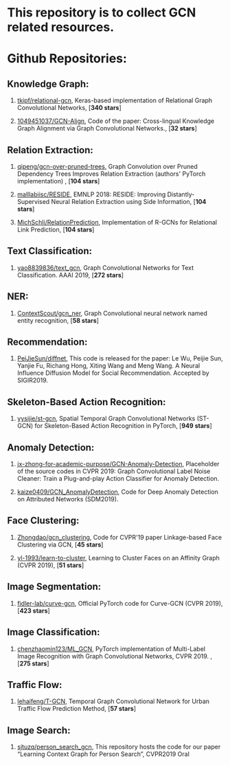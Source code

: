 #  This repository is to collect GCN related resources.



# Github Repositories: 

## Knowledge Graph:

1. [tkipf/relational-gcn](https://github.com/tkipf/relational-gcn), Keras-based implementation of Relational Graph Convolutional Networks,  [**340 stars**]

2. [1049451037/GCN-Align](https://github.com/1049451037/GCN-Align), Code of the paper: Cross-lingual Knowledge Graph Alignment via Graph Convolutional Networks.,  [**32 stars**]


## Relation Extraction:

1. [qipeng/gcn-over-pruned-trees](https://github.com/qipeng/gcn-over-pruned-trees),  Graph Convolution over Pruned Dependency Trees Improves Relation Extraction (authors' PyTorch implementation) ,  [**104 stars**]

2. [malllabiisc/RESIDE](https://github.com/malllabiisc/RESIDE), EMNLP 2018: RESIDE: Improving Distantly-Supervised Neural Relation Extraction using Side Information,  [**104 stars**]

3. [MichSchli/RelationPrediction](https://github.com/MichSchli/RelationPrediction), Implementation of R-GCNs for Relational Link Prediction, [**104 stars**]


## Text Classification: 
1. [yao8839836/text_gcn](https://github.com/yao8839836/text_gcn), Graph Convolutional Networks for Text Classification. AAAI 2019, [**272 stars**]

## NER:
1. [ContextScout/gcn_ner](https://github.com/ContextScout/gcn_ner), Graph Convolutional neural network named entity recognition, [**58 stars**]




## Recommendation: 

1. [PeiJieSun/diffnet](https://github.com/PeiJieSun/diffnet),  This code is released for the paper: Le Wu, Peijie Sun, Yanjie Fu, Richang Hong, Xiting Wang and Meng Wang. A Neural Influence Diffusion Model for Social Recommendation. Accepted by SIGIR2019.

## Skeleton-Based Action Recognition:

1. [yysijie/st-gcn](https://github.com/yysijie/st-gcn),   Spatial Temporal Graph Convolutional Networks (ST-GCN) for Skeleton-Based Action Recognition in PyTorch, [**949 stars**]


##  Anomaly Detection:
1. [jx-zhong-for-academic-purpose/GCN-Anomaly-Detection](https://github.com/jx-zhong-for-academic-purpose/GCN-Anomaly-Detection), Placeholder of the source codes in CVPR 2019: Graph Convolutional Label Noise Cleaner: Train a Plug-and-play Action Classifier for Anomaly Detection. 

2. [kaize0409/GCN_AnomalyDetection](https://github.com/kaize0409/GCN_AnomalyDetection), Code for Deep Anomaly Detection on Attributed Networks (SDM2019).

## Face Clustering: 
1. [Zhongdao/gcn_clustering](https://github.com/Zhongdao/gcn_clustering), Code for CVPR'19 paper Linkage-based Face Clustering via GCN, [**45 stars**]

2. [yl-1993/learn-to-cluster](https://github.com/yl-1993/learn-to-cluster),  Learning to Cluster Faces on an Affinity Graph (CVPR 2019), [**51 stars**]


##  Image Segmentation: 
1. [fidler-lab/curve-gcn](https://github.com/fidler-lab/curve-gcn), Official PyTorch code for Curve-GCN (CVPR 2019), [**423 stars**]


## Image Classification: 

1. [chenzhaomin123/ML_GCN](https://github.com/chenzhaomin123/ML_GCN), PyTorch implementation of Multi-Label Image Recognition with Graph Convolutional Networks, CVPR 2019. , [**275 stars**]


## Traffic Flow: 
1. [lehaifeng/T-GCN](https://github.com/lehaifeng/T-GCN), Temporal Graph Convolutional Network for Urban Traffic Flow Prediction Method,  [**57 stars**]


## Image Search: 
1. [sjtuzq/person_search_gcn](https://github.com/sjtuzq/person_search_gcn), This repository hosts the code for our paper “Learning Context Graph for Person Search”, CVPR2019 Oral
 
